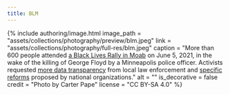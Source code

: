 ```yaml
---
title: BLM
---
```


{% include authoring/image.html
    image_path = "assets/collections/photography/preview/blm.jpeg"
    link =       "assets/collections/photography/full-res/blm.jpeg"
    caption = "More than 600 people attended [a Black Lives Rally in Moab](https://www.moabtimes.com/articles/hundreds-attend-black-lives-matter-march-in-moab/) on June 5, 2021, in the wake of the killing of George Floyd by a Minneapolis police officer. Activists requested [more data transparency](https://www.moabtimes.com/articles/activists-request-more-law-enforcement-data/) from local law enforcement and [specific reforms](https://www.moabtimes.com/articles/how-do-local-policing-policies-compare-to-proposed-reforms/) proposed by national organizations."
    alt = ""
    is_decorative = false
    credit = "Photo by Carter Pape"
    license = "CC BY-SA 4.0"
%}
